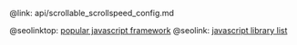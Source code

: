 @link: api/scrollable_scrollspeed_config.md

@seolinktop: [popular javascript framework](https://webix.com)
@seolink: [javascript library list](https://webix.com/widget/list/)